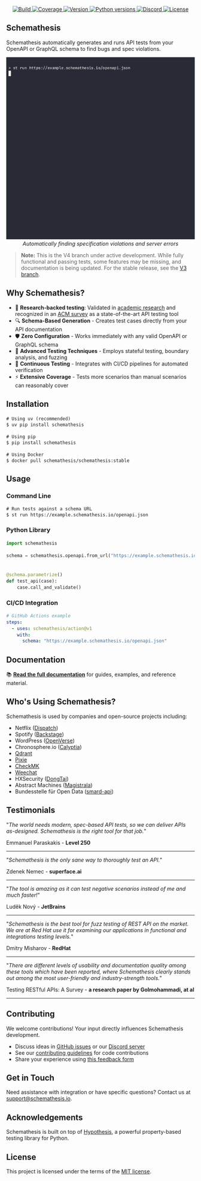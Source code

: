 <p align="center">
    <a href="https://github.com/schemathesis/schemathesis/actions" target="_blank">
        <img src="https://github.com/schemathesis/schemathesis/actions/workflows/build.yml/badge.svg" alt="Build">
    </a>
    <a href="https://codecov.io/gh/schemathesis/schemathesis/branch/master" target="_blank">
        <img src="https://codecov.io/gh/schemathesis/schemathesis/branch/master/graph/badge.svg" alt="Coverage">
    </a>
    <a href="https://pypi.org/project/schemathesis/" target="_blank">
        <img src="https://img.shields.io/pypi/v/schemathesis.svg" alt="Version">
    </a>
    <a href="https://pypi.org/project/schemathesis/" target="_blank">
        <img src="https://img.shields.io/pypi/pyversions/schemathesis.svg" alt="Python versions">
    </a>
    <a href="https://discord.gg/R9ASRAmHnA" target="_blank">
        <img src="https://img.shields.io/discord/938139740912369755" alt="Discord">
    </a>
    <a href="https://opensource.org/licenses/MIT" target="_blank">
        <img src="https://img.shields.io/pypi/l/schemathesis.svg" alt="License">
    </a>
</p>

## Schemathesis

Schemathesis automatically generates and runs API tests from your OpenAPI or GraphQL schema to find bugs and spec violations.

<p align="center">
  <img src="https://raw.githubusercontent.com/schemathesis/schemathesis/master/img/demo.gif" alt="Schemathesis automatically finding a server error"/>
  <br>
  <i>Automatically finding specification violations and server errors</i>
</p>

> **Note:** This is the V4 branch under active development. While fully functional and passing tests, some features may be missing, and documentation is being updated. For the stable release, see the [V3 branch](https://github.com/schemathesis/schemathesis/tree/v3).

## Why Schemathesis?

- 🔬 **Research-backed testing**: Validated in [academic research](https://ieeexplore.ieee.org/document/9793781) and recognized in an [ACM survey](https://dl.acm.org/doi/10.1145/3617175) as a state-of-the-art API testing tool
- 🔍 **Schema-Based Generation** - Creates test cases directly from your API documentation
- 🛡️ **Zero Configuration** - Works immediately with any valid OpenAPI or GraphQL schema
- 🔄 **Advanced Testing Techniques** - Employs stateful testing, boundary analysis, and fuzzing
- 🧪 **Continuous Testing** - Integrates with CI/CD pipelines for automated verification
- ⚡ **Extensive Coverage** - Tests more scenarios than manual scenarios can reasonably cover

## Installation

```console
# Using uv (recommended)
$ uv pip install schemathesis

# Using pip
$ pip install schemathesis

# Using Docker
$ docker pull schemathesis/schemathesis:stable
```

## Usage

### Command Line

```console
# Run tests against a schema URL
$ st run https://example.schemathesis.io/openapi.json
```

### Python Library

```python
import schemathesis

schema = schemathesis.openapi.from_url("https://example.schemathesis.io/openapi.json")


@schema.parametrize()
def test_api(case):
    case.call_and_validate()
```

### CI/CD Integration

```yaml
# GitHub Actions example
steps:
  - uses: schemathesis/action@v1
    with:
      schema: "https://example.schemathesis.io/openapi.json"
```

## Documentation

📚 **[Read the full documentation](https://schemathesis.github.io/schemathesis)** for guides, examples, and reference material.

## Who's Using Schemathesis?

Schemathesis is used by companies and open-source projects including:

- Netflix ([Dispatch](https://github.com/Netflix/dispatch))
- Spotify ([Backstage](https://github.com/backstage/backstage))
- WordPress ([OpenVerse](https://github.com/WordPress/openverse))
- Chronosphere.io ([Calyptia](https://github.com/chronosphereio/calyptia-api))
- [Qdrant](https://github.com/qdrant/qdrant)
- [Pixie](https://github.com/pixie-io/pixie)
- [CheckMK](https://github.com/Checkmk/checkmk)
- [Weechat](https://github.com/weechat/weechat)
- HXSecurity ([DongTai](https://github.com/HXSecurity/DongTai))
- Abstract Machines ([Magistrala](https://github.com/absmach/magistrala))
- Bundesstelle für Open Data ([smard-api](https://github.com/bundesAPI/smard-api))

## Testimonials

"_The world needs modern, spec-based API tests, so we can deliver APIs as-designed. Schemathesis is the right tool for that job._"

<div>Emmanuel Paraskakis - <strong>Level 250</strong></div>

---

"_Schemathesis is the only sane way to thoroughly test an API._"

<div>Zdenek Nemec - <strong>superface.ai</strong></div>

---

"_The tool is amazing as it can test negative scenarios instead of me and much faster!_"

<div>Luděk Nový - <strong>JetBrains</strong></div>

---

"_Schemathesis is the best tool for fuzz testing of REST API on the market. We are at Red Hat use it for examining our applications in functional and integrations testing levels._"

<div>Dmitry Misharov - <strong>RedHat</strong></div>

---

"_There are different levels of usability and documentation quality among these tools which have been reported, where Schemathesis clearly stands out among the most user-friendly and industry-strength tools._"

<div>Testing RESTful APIs: A Survey - <strong>a research paper by Golmohammadi, at al</strong></div>

---

## Contributing

We welcome contributions! Your input directly influences Schemathesis development.

- Discuss ideas in [GitHub issues](https://github.com/schemathesis/schemathesis/issues) or our [Discord server](https://discord.gg/R9ASRAmHnA)
- See our [contributing guidelines](https://github.com/schemathesis/schemathesis/blob/master/CONTRIBUTING.rst) for code contributions
- Share your experience using [this feedback form](https://forms.gle/kJ4hSxc1Yp6Ga96t5)

## Get in Touch

Need assistance with integration or have specific questions? Contact us at <a href="mailto:support@schemathesis.io">support@schemathesis.io</a>.

## Acknowledgements

Schemathesis is built on top of <a href="https://hypothesis.works/" target="_blank">Hypothesis</a>, a powerful property-based testing library for Python.

## License

This project is licensed under the terms of the [MIT license](https://opensource.org/licenses/MIT).
